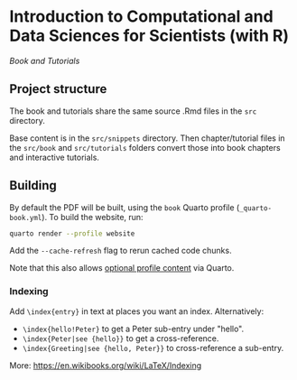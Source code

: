 # Introduction to Computational and Data Sciences for Scientists (with R)

_Book and Tutorials_

## Project structure

The book and tutorials share the same source .Rmd files in the `src` directory.

Base content is in the `src/snippets` directory. Then chapter/tutorial files in the `src/book` and `src/tutorials` folders convert those into book chapters and interactive tutorials.

## Building

By default the PDF will be built, using the `book` Quarto profile (`_quarto-book.yml`). To build the website, run:

```bash
quarto render --profile website
```

Add the `--cache-refresh` flag to rerun cached code chunks.

Note that this also allows [optional profile content](https://quarto.org/docs/projects/profiles.html#profile-content) via Quarto.


### Indexing

Add `\index{entry}` in text at places you want an index. Alternatively:

* `\index{hello!Peter}` to get a Peter sub-entry under "hello".
* `\index{Peter|see {hello}}` to get a cross-reference.
* `\index{Greeting|see {hello, Peter}}` to cross-reference a sub-entry.

More: https://en.wikibooks.org/wiki/LaTeX/Indexing
